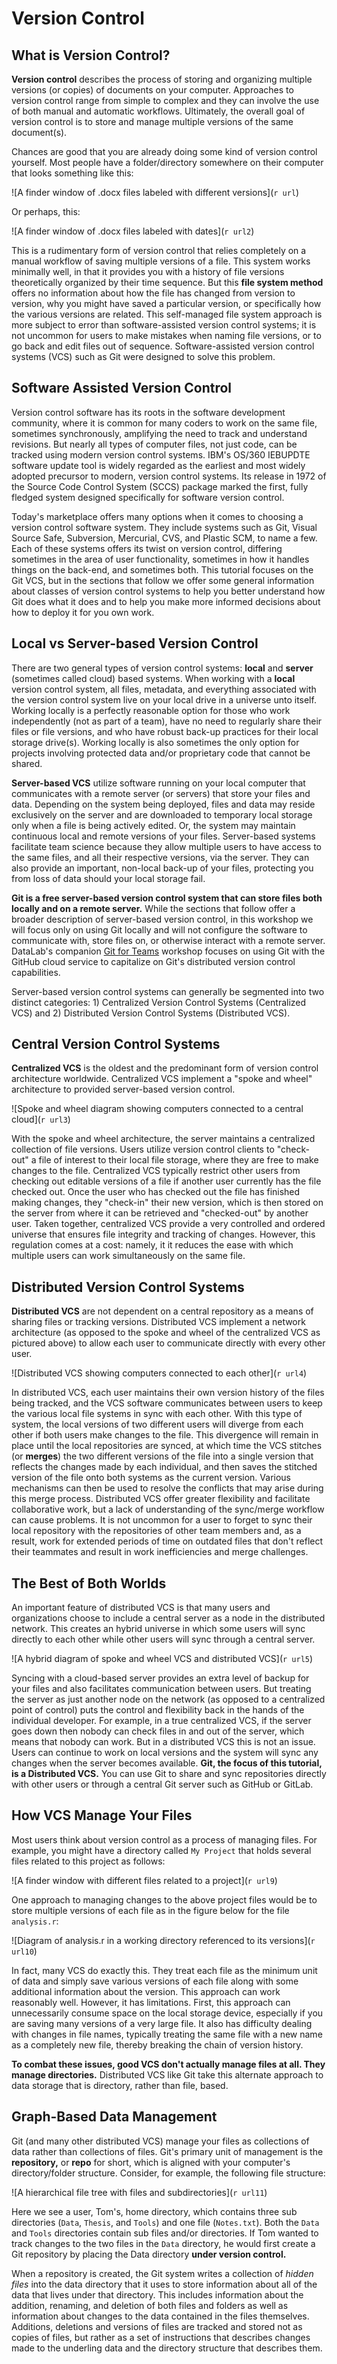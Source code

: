 # Version Control

## What is Version Control?

**Version control** describes the process of storing and organizing multiple
versions (or copies) of documents on your computer. Approaches to version
control range from simple to complex and they can involve the use of both
manual and automatic workflows. Ultimately, the overall goal of version control
is to store and manage multiple versions of the same document(s).

Chances are good that you are already doing some kind of version control
yourself. Most people have a folder/directory somewhere on their computer that
looks something like this:

![A finder window of .docx files labeled with different versions](`r url`)

Or perhaps, this:

![A finder window of .docx files labeled with dates](`r url2`)

This is a rudimentary form of version control that relies completely on a manual 
workflow of saving multiple versions of a file. This system works minimally well, 
in that it provides you with a history of file versions theoretically organized 
by their time sequence. But this **file system method** offers no information 
about how the file has changed from version to version, why you might have saved 
a particular version, or specifically how the various versions are related. This 
self-managed file system approach is more subject to error than software-assisted 
version control systems; it is not uncommon for users to make mistakes when 
naming file versions, or to go back and edit files out of sequence. Software-assisted 
version control systems (VCS) such as Git were designed to solve this problem.

## Software Assisted Version Control

Version control software has its roots in the software development community,
where it is common for many coders to work on the same file, sometimes
synchronously, amplifying the need to track and understand revisions. But
nearly all types of computer files, not just code, can be tracked using modern
version control systems.  IBM's OS/360 IEBUPDTE software update tool is widely
regarded as the earliest and most widely adopted precursor to modern, version
control systems. Its release in 1972 of the Source Code Control System (SCCS)
package marked the first, fully fledged system designed specifically for
software version control. 

Today's marketplace offers many options when it comes to choosing a version
control software system. They include systems such as Git, Visual Source Safe,
Subversion, Mercurial, CVS, and Plastic SCM, to name a few. Each of these
systems offers its twist on version control, differing sometimes in the area of
user functionality, sometimes in how it handles things on the back-end, and
sometimes both. This tutorial focuses on the Git VCS, but in the sections that
follow we offer some general information about classes of version control
systems to help you better understand how Git does what it does and to help you
make more informed decisions about how to deploy it for you own work.

## Local vs Server-based Version Control

There are two general types of version control systems: **local** and
**server** (sometimes called cloud) based systems. When working with a
**local** version control system, all files, metadata, and everything
associated with the version control system live on your local drive in a
universe unto itself. Working locally is a perfectly reasonable option for
those who work independently (not as part of a team), have no need to regularly
share their files or file versions, and who have robust back-up practices for
their local storage drive(s). Working locally is also sometimes the only option
for projects involving protected data and/or proprietary code that cannot be
shared. 

**Server-based VCS** utilize software running on your local computer that
communicates with a remote server (or servers) that store your files and data.
Depending on the system being deployed, files and data may reside exclusively
on the server and are downloaded to temporary local storage only when a file is
being actively edited. Or, the system may maintain continuous local and remote
versions of your files. Server-based systems facilitate team science because
they allow multiple users to have access to the same files, and all their
respective versions, via the server. They can also provide an important,
non-local back-up of your files, protecting you from loss of data should your
local storage fail. 

**Git is a free server-based version control system that can store files both
locally and on a remote server.** While the sections that follow offer a
broader description of server-based version control, in this workshop we will
focus only on using Git locally and will not configure the software to
communicate with, store files on, or otherwise interact with a remote server.
DataLab's companion [Git for Teams] workshop focuses on using Git with the
GitHub cloud service to capitalize on Git's distributed version control
capabilities.

[Git for Teams]: https://ucdavisdatalab.github.io/workshop_git_for_teams/

Server-based version control systems can generally be segmented into two
distinct categories: 1) Centralized Version Control Systems (Centralized VCS)
and 2) Distributed Version Control Systems (Distributed VCS). 

## Central Version Control Systems

**Centralized VCS** is the oldest and the predominant form of version control 
architecture worldwide. Centralized VCS implement a "spoke and wheel"
architecture to provided server-based version control.

![Spoke and wheel diagram showing computers connected to a central cloud](`r url3`)

With the spoke and wheel architecture, the server maintains a centralized
collection of file versions. Users utilize version control clients to
"check-out" a file of interest to their local file storage, where they are free
to make changes to the file. Centralized VCS typically restrict other users
from checking out editable versions of a file if another user currently has the
file checked out.  Once the user who has checked out the file has finished
making changes, they "check-in" their new version, which is then stored on the
server from where it can be retrieved and "checked-out" by another user. Taken
together, centralized VCS provide a very controlled and ordered universe that
ensures file integrity and tracking of changes. However, this regulation comes
at a cost: namely, it it reduces the ease with which multiple users can work
simultaneously on the same file. 

## Distributed Version Control Systems

**Distributed VCS** are not dependent on a central repository as a means of
sharing files or tracking versions. Distributed VCS implement a network
architecture (as opposed to the spoke and wheel of the centralized VCS as
pictured above) to allow each user to communicate directly with every other
user.

![Distributed VCS showing computers connected to each other](`r url4`)

In distributed VCS, each user maintains their own version history of the files
being tracked, and the VCS software communicates between users to keep the
various local file systems in sync with each other. With this type of system,
the local versions of two different users will diverge from each other if both
users make changes to the file. This divergence will remain in place until the
local repositories are synced, at which time the VCS stitches (or **merges**)
the two different versions of the file into a single version that reflects the
changes made by each individual, and then saves the stitched version of the
file onto both systems as the current version. Various mechanisms can then be
used to resolve the conflicts that may arise during this merge process.
Distributed VCS offer greater flexibility and facilitate collaborative work,
but a lack of understanding of the sync/merge workflow can cause problems. It
is not uncommon for a user to forget to sync their local repository with the
repositories of other team members and, as a result, work for extended periods
of time on outdated files that don't reflect their teammates and result in work
inefficiencies and merge challenges. 

## The Best of Both Worlds

An important feature of distributed VCS is that many users and organizations
choose to include a central server as a node in the distributed network. This
creates an hybrid universe in which some users will sync directly to each other
while other users will sync through a central server.

![A hybrid diagram of spoke and wheel VCS and distributed VCS](`r url5`)

Syncing with a cloud-based server provides an extra level of backup for your
files and also facilitates communication between users. But treating the server
as just another node on the network (as opposed to a centralized point of
control) puts the control and flexibility back in the hands of the individual
developer. For example, in a true centralized VCS, if the server goes down
then nobody can check files in and out of the server, which means that nobody
can work. But in a distributed VCS this is not an issue. Users can continue to
work on local versions and the system will sync any changes when the server
becomes available. **Git, the focus of this tutorial, is a Distributed VCS.**
You can use Git to share and sync repositories directly with other users or
through a central Git server such as GitHub or GitLab.

## How VCS Manage Your Files

Most users think about version control as a process of managing files. For
example, you might have a directory called `My Project` that holds several
files related to this project as follows: 

![A finder window with different files related to a project](`r url9`)

One approach to managing changes to the above project files would be to store
multiple versions of each file as in the figure below for the file
`analysis.r`:

![Diagram of analysis.r in a working directory referenced to its versions](`r url10`)

In fact, many VCS do exactly this. They treat each file as the minimum unit of
data and simply save various versions of each file along with some additional
information about the version. This approach can work reasonably well. However,
it has limitations. First, this approach can unnecessarily consume space on the
local storage device, especially if you are saving many versions of a very
large file. It also has difficulty dealing with changes in file names,
typically treating the same file with a new name as a completely new file,
thereby breaking the chain of version history.

**To combat these issues, good VCS don't actually manage files at all. They
manage directories.** Distributed VCS like Git take this alternate approach to
data storage that is directory, rather than file, based.  

## Graph-Based Data Management

Git (and many other distributed VCS) manage your files as collections of data
rather than collections of files. Git's primary unit of management is the
**repository,** or **repo** for short, which is aligned with your computer's
directory/folder structure. Consider, for example, the following file
structure:

![A hierarchical file tree with files and subdirectories](`r url11`)

Here we see a user, Tom's, home directory, which contains three sub directories
(`Data`, `Thesis`, and `Tools`) and one file (`Notes.txt`). Both the `Data` and
`Tools` directories contain sub files and/or directories. If Tom wanted to
track changes to the two files in the `Data` directory, he would first create a
Git repository by placing the Data directory **under version control.** 

When a repository is created, the Git system writes a collection of *hidden
files* into the data directory that it uses to store information about all of
the data that lives under that directory. This includes information about the
addition, renaming, and deletion of both files and folders as well as
information about changes to the data contained in the files themselves.
Additions, deletions and versions of files are tracked and stored not as copies
of files, but rather as a set of instructions that describes changes made to
the underling data and the directory structure that describes them.
